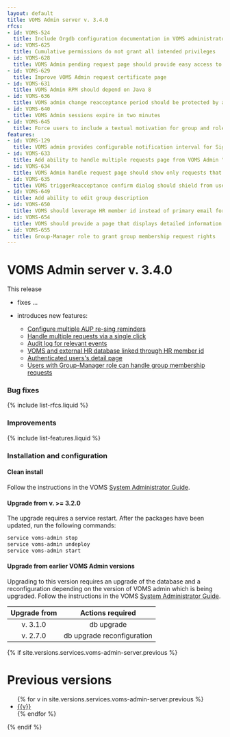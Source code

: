 ```yaml
---
layout: default
title: VOMS Admin server v. 3.4.0
rfcs:
- id: VOMS-524
  title: Include Orgdb configuration documentation in VOMS administrator guide
- id: VOMS-625
  title: Cumulative permissions do not grant all intended privileges
- id: VOMS-628
  title: VOMS Admin pending request page should provide easy access to requestor email address
- id: VOMS-629
  title: Improve VOMS Admin request certificate page
- id: VOMS-631
  title: VOMS Admin RPM should depend on Java 8
- id: VOMS-636
  title: VOMS admin change reacceptance period should be protected by a confirmation dialog
- id: VOMS-640
  title: VOMS Admin sessions expire in two minutes
- id: VOMS-645
  title: Force users to include a textual motivation for group and role requests
features:
- id: VOMS-129
  title: VOMS admin provides configurable notification interval for Sign AUP messages
- id: VOMS-633
  title: Add ability to handle multiple requests page from VOMS Admin "Handle requests" page
- id: VOMS-634
  title: VOMS Admin handle request page should show only requests that can be handled by an administrator
- id: VOMS-635
  title: VOMS triggerReacceptance confirm dialog should shield from user mistakes
- id: VOMS-649
  title: Add ability to edit group description
- id: VOMS-650
  title: VOMS should leverage HR member id instead of primary email for linking VOMS and HR membership
- id: VOMS-654
  title: VOMS should provide a page that displays detailed information about the certificate used to connect to the service
- id: VOMS-655
  title: Group-Manager role to grant group membership request rights
---
```


# VOMS Admin server v. 3.4.0

This release

- fixes ...

- introduces new features:

  - [Configure multiple AUP re-sing reminders][VOMS-129]
  - [Handle multiple requests via a single click][VOMS-633]
  - [Audit log for relevant events][VOMS-637]
  - [VOMS and external HR database linked through HR member id][VOMS-650]
  - [Authenticated users's detail page][VOMS-654]
  - [Users with Group-Manager role can handle group membership requests][VOMS-655]

### Bug fixes

{% include list-rfcs.liquid %}

### Improvements

{% include list-features.liquid %}

### Installation and configuration

#### Clean install

Follow the instructions in the VOMS [System Administrator Guide][sysadmin-guide].

#### Upgrade from v. >= 3.2.0

The upgrade requires a service restart.
After the packages have been updated, run the following commands:

```bash
service voms-admin stop
service voms-admin undeploy
service voms-admin start
```

#### Upgrade from earlier VOMS Admin versions

Upgrading to this version requires an upgrade of the database and a
reconfiguration depending on the version of VOMS admin which is being upgraded.
Follow the instructions in the VOMS [System Administrator Guide][sysadmin-guide].

| Upgrade from   | Actions required                                                                                            |
| :------------: | :----------------:                                                                                          |
| v. 3.1.0       | <span class="label label-important">db upgrade</span>                                                       |
| v. 2.7.0       | <span class="label label-important">db upgrade</span> <span class="label label-info">reconfiguration</span> |


{% if site.versions.services.voms-admin-server.previous %}
# Previous versions

<ul>
{% for v in site.versions.services.voms-admin-server.previous %}
  <li><a href="{{site.baseurl}}/release-notes/voms-admin-server/{{v}}" >{{v}}</a></li>
{% endfor %}
</ul>
{% endif %}


[voms-website]: http://italiangrid.github.io/voms
[sysadmin-guide]:{{site.baseurl}}/documentation/sysadmin-guide/3.0.5
[voms-admin-guide]: {{site.baseurl}}/documentation/voms-admin-guide/3.4.0

[VOMS-129]: {{site.baseurl}}/release-notes/voms-admin-server/3.4.0/features/voms-129/index.html
[VOMS-633]: {{site.baseurl}}/release-notes/voms-admin-server/3.4.0/features/voms-633/index.html
[VOMS-637]: {{site.baseurl}}/release-notes/voms-admin-server/3.4.0/features/voms-637/index.html
[VOMS-650]: {{site.baseurl}}/release-notes/voms-admin-server/3.4.0/features/voms-650/index.html
[VOMS-654]: {{site.baseurl}}/release-notes/voms-admin-server/3.4.0/features/voms-654/index.html
[VOMS-655]: {{site.baseurl}}/release-notes/voms-admin-server/3.4.0/features/voms-655/index.html
